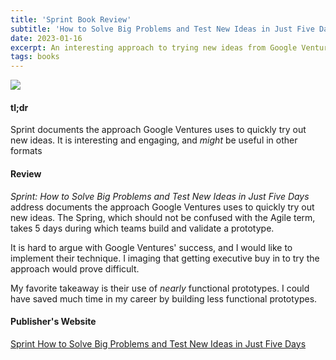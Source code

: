 ```yaml
---
title: 'Sprint Book Review'
subtitle: 'How to Solve Big Problems and Test New Ideas in Just Five Days'
date: 2023-01-16
excerpt: An interesting approach to trying new ideas from Google Ventures
tags: books
---
```


<img src="https://d28hgpri8am2if.cloudfront.net/book_images/onix/cvr9781501121746/sprint-9781501121746_lg.jpg" ></img>

#### tl;dr
Sprint documents the approach Google Ventures uses to quickly try out new ideas.  It is interesting and engaging, and <em>might</em> be useful in other formats

#### Review
*Sprint: How to Solve Big Problems and Test New Ideas in Just Five Days* address documents the approach Google Ventures uses to quickly try out new ideas.  The Spring, which should not be confused with the Agile term, takes 5 days during which teams build and validate a prototype.

It is hard to argue with Google Ventures' success, and I would like to implement their technique.  I imaging that getting executive buy in to try the approach would prove difficult.

My favorite takeaway is their use of *nearly* functional prototypes.  I could have saved much time in my career by building less functional prototypes.

#### Publisher's Website
<a href="https://www.simonandschuster.com/books/Sprint/Jake-Knapp/9781501121746">Sprint
How to Solve Big Problems and Test New Ideas in Just Five Days</a>


